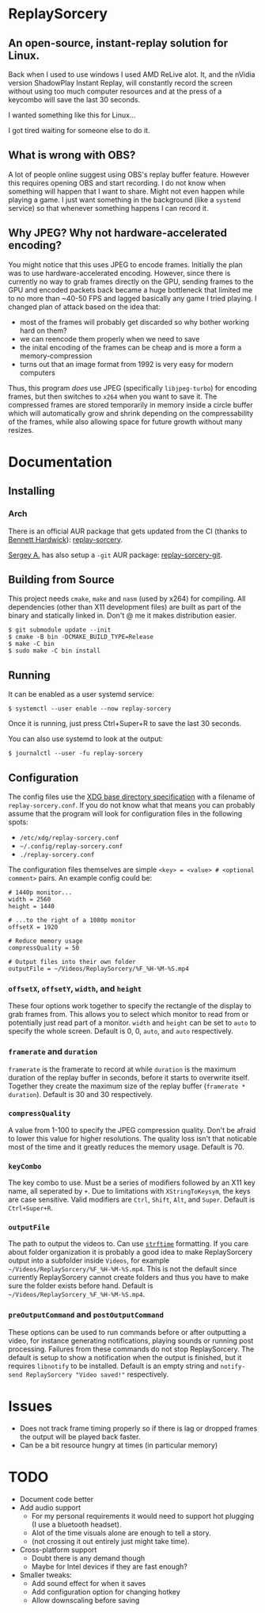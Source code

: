 # ReplaySorcery
## An open-source, instant-replay solution for Linux.
Back when I used to use windows I used AMD ReLive alot. It, and the nVidia version ShadowPlay Instant Replay, will constantly record the screen without using too much computer resources and at the press of a keycombo will save the last 30 seconds.

I wanted something like this for Linux...

I got tired waiting for someone else to do it.

## What is wrong with OBS?
A lot of people online suggest using OBS's replay buffer feature. However this requires opening OBS and start recording. I do not know when something will happen that I want to share. Might not even happen while playing a game. I just want something in the background (like a `systemd` service) so that whenever something happens I can record it.

## Why JPEG? Why not hardware-accelerated encoding?
You might notice that this uses JPEG to encode frames. Initially the plan was to use hardware-accelerated encoding. However, since there is currently no way to grab frames directly on the GPU, sending frames to the GPU and encoded packets back became a huge bottleneck that limited me to no more than ~40-50 FPS and lagged basically any game I tried playing. I changed plan of attack based on the idea that:
- most of the frames will probably get discarded so why bother working hard on them?
- we can reencode them properly when we need to save
- the inital encoding of the frames can be cheap and is more a form a memory-compression
- turns out that an image format from 1992 is very easy for modern computers

Thus, this program _does_ use JPEG (specifically `libjpeg-turbo`) for encoding frames, but then switches to `x264` when you want to save it. The compressed frames are stored temporarily in memory inside a circle buffer which will automatically grow and shrink depending on the compressability of the frames, while also allowing space for future growth without many resizes.

# Documentation
## Installing
### Arch
There is an official AUR package that gets updated from the CI (thanks to [Bennett Hardwick](https://github.com/bennetthardwick)): [replay-sorcery](https://aur.archlinux.org/packages/replay-sorcery).

[Sergey A.](https://github.com/murlakatamenka) has also setup a `-git` AUR package: [replay-sorcery-git](https://aur.archlinux.org/packages/replay-sorcery-git).

## Building from Source
This project needs `cmake`, `make` and `nasm` (used by x264) for compiling. All dependencies (other than X11 development files) are built as part of the binary and statically linked in. Don't @ me it makes distribution easier.
```
$ git submodule update --init
$ cmake -B bin -DCMAKE_BUILD_TYPE=Release
$ make -C bin
$ sudo make -C bin install
```

## Running
It can be enabled as a user systemd service:
```
$ systemctl --user enable --now replay-sorcery
```

Once it is running, just press Ctrl+Super+R to save the last 30 seconds.

You can also use systemd to look at the output:
```
$ journalctl --user -fu replay-sorcery
```

## Configuration
The config files use the [XDG base directory specification](https://specifications.freedesktop.org/basedir-spec/basedir-spec-latest.html) with a filename of `replay-sorcery.conf`. If you do not know what that means you can probably assume that the program will look for configuration files in the following spots:
- `/etc/xdg/replay-sorcery.conf`
- `~/.config/replay-sorcery.conf`
- `./replay-sorcery.conf`

The configuration files themselves are simple `<key> = <value> # <optional comment>` pairs. An example config could be:

```
# 1440p monitor...
width = 2560
height = 1440

# ...to the right of a 1080p monitor
offsetX = 1920

# Reduce memory usage
compressQuality = 50

# Output files into their own folder
outputFile = ~/Videos/ReplaySorcery/%F_%H-%M-%S.mp4
```

### `offsetX`, `offsetY`, `width`, and `height`
These four options work together to specify the rectangle of the display to grab frames from. This allows you to select which monitor to read from or potentially just read part of a monitor. `width` and `height` can be set to `auto` to specify the whole screen. Default is 0, 0, `auto`, and `auto` respectively.

### `framerate` and `duration`
`framerate` is the framerate to record at while `duration` is the maximum duration of the replay buffer in seconds, before it starts to overwrite itself. Together they create the maximum size of the replay buffer (`framerate * duration`). Default is 30 and 30 respectively.

### `compressQuality`
A value from 1-100 to specify the JPEG compression quality. Don't be afraid to lower this value for higher resolutions. The quality loss isn't that noticable most of the time and it greatly reduces the memory usage. Default is 70.

### `keyCombo`
The key combo to use. Must be a series of modifiers followed by an X11 key name, all seperated by `+`. Due to limitations with `XStringToKeysym`, the keys are case sensitive. Valid modifiers are `Ctrl`, `Shift`, `Alt`, and `Super`. Default is `Ctrl+Super+R`.

### `outputFile`
The path to output the videos to. Can use [`strftime`](https://en.cppreference.com/w/c/chrono/strftime) formatting. If you care about folder organization it is probably a good idea to make ReplaySorcery output into a subfolder inside `Videos`, for example `~/Videos/ReplaySorcery/%F_%H-%M-%S.mp4`. This is not the default since currently ReplaySorcery cannot create folders and thus you have to make sure the folder exists before hand. Default is `~/Videos/ReplaySorcery_%F_%H-%M-%S.mp4`.

### `preOutputCommand` and `postOutputCommand`
These options can be used to run commands before or after outputting a video, for instance generating notifications, playing sounds or running post processing. Failures from these commands do not stop ReplaySorcery. The default is setup to show a notification when the output is finished, but it requires `libnotify` to be installed. Default is an empty string and `notify-send ReplaySorcery "Video saved!"` respectively.

# Issues
- Does not track frame timing properly so if there is lag or dropped frames the output will be played back faster.
- Can be a bit resource hungry at times (in particular memory)

# TODO
- Document code better
- Add audio support
  - For my personal requirements it would need to support hot plugging (I use a bluetooth headset).
  - Alot of the time visuals alone are enough to tell a story.
  - (not crossing it out entirely just might take time).
- Cross-platform support
  - Doubt there is any demand though
  - Maybe for Intel devices if they are fast enough?
- Smaller tweaks:
  - Add sound effect for when it saves
  - Add configuration option for changing hotkey
  - Allow downscaling before saving
